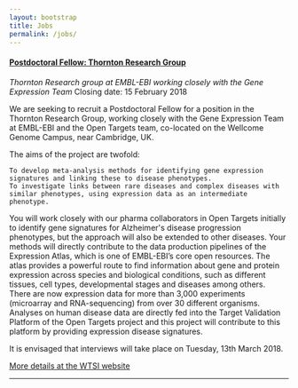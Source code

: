 ```yaml
---
layout: bootstrap
title: Jobs
permalink: /jobs/
---
```


#### [Postdoctoral Fellow: Thornton Research Group](https://www.embl.de/jobs/searchjobs/index.php?ref=EBI_01119&newlang=1&loc%5B%5D=2)
*Thornton Research group at EMBL-EBI working closely with the Gene Expression Team*
Closing date: 15 February 2018

We are seeking to recruit a Postdoctoral Fellow for a position in the Thornton Research Group, working closely with the Gene Expression Team at EMBL-EBI and the Open Targets team, co-located on the Wellcome Genome Campus, near Cambridge, UK.

The aims of the project are twofold:

    To develop meta-analysis methods for identifying gene expression signatures and linking these to disease phenotypes.
    To investigate links between rare diseases and complex diseases with similar phenotypes, using expression data as an intermediate phenotype. 

You will work closely with our pharma collaborators in Open Targets initially to identify gene signatures for Alzheimer's disease progression phenotypes, but the approach will also be extended to other diseases. Your methods will directly contribute to the data production pipelines of the Expression Atlas, which is one of EMBL-EBI’s core open resources. The atlas provides a powerful route to find information about gene and protein expression across species and biological conditions, such as different tissues, cell types, developmental stages and diseases among others. There are now expression data for more than 3,000 experiments (microarray and RNA-sequencing) from over 30 different organisms. Analyses on human disease data are directly fed into the Target Validation Platform of the Open Targets project and this project will contribute to this platform by providing expression disease signatures.

It is envisaged that interviews will take place on Tuesday, 13th March 2018.

[More details at the WTSI website](https://jobs.sanger.ac.uk/wd/plsql/wd_portal.show_job?p_web_site_id=1764&p_web_page_id=324029)

***

